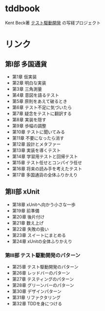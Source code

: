 # tddbook
Kent Beck著 [テスト駆動開発](https://tatsu-zine.com/books/test-driven-development) の写経プロジェクト

# リンク
## 第I部 多国通貨
- 第1章 仮実装
- 第2章 明白な実装
- 第3章 三角測量
- 第4章 意図を語るテスト
- 第5章 原則をあえて破るとき
- 第6章 テスト不足に気づいたら
- 第7章 疑念をテストに翻訳する
- 第8章 実装を隠す
- 第9章 歩幅の調整
- 第10章 テストに聞いてみる
- 第11章 不要になったら消す
- 第12章 設計とメタファー
- 第13章 実装を導くテスト
- 第14章 学習用テストと回帰テスト
- 第15章 テスト任せとコンパイラ任せ
- 第16章 将来の読み手を考えたテスト
- 第17章 多国通貨の全体ふりかえり
## 第II部 xUnit
- 第18章 xUnitへ向かう小さな一歩
- 第19章 前準備
- 第20章 後片付け
- 第21章 数え上げ
- 第22章 失敗の扱い
- 第23章 スイートにまとめる
- 第24章 xUnitの全体ふりかえり
### 第III部 テスト駆動開発のパターン
- 第25章 テスト駆動開発のパターン
- 第26章 レッドバーのパターン
- 第27章 テスティングのパターン
- 第28章 グリーンバーのパターン
- 第30章 デザインパターン
- 第31章 リファクタリング
- 第32章 TDDを身につける
